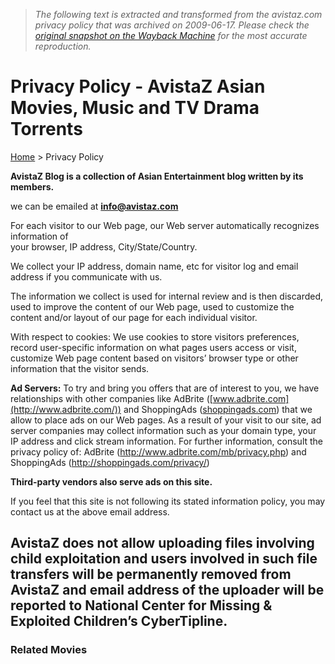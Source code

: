 > *The following text is extracted and transformed from the avistaz.com privacy policy that was archived on 2009-06-17. Please check the [original snapshot on the Wayback Machine](https://web.archive.org/web/20090617193304id_/http%3A//www.avistaz.com/privacy-policy) for the most accurate reproduction.*

# Privacy Policy - AvistaZ Asian Movies, Music and TV Drama Torrents

[Home](http://www.avistaz.com/ "AvistaZ Asian Movies, Music and TV Drama Torrents") > Privacy Policy 

[](http://tinyurl.com/BhutanTour)

**AvistaZ Blog is a collection of Asian Entertainment blog written by its members.**

we can be emailed at **info@avistaz.com**

For each visitor to our Web page, our Web server automatically recognizes information of  
your browser, IP address, City/State/Country.

We collect your IP address, domain name, etc for visitor log and email address if you communicate with us.

The information we collect is used for internal review and is then discarded, used to improve the content of our Web page, used to customize the content and/or layout of our page for each individual visitor.

With respect to cookies: We use cookies to store visitors preferences, record user-specific information on what pages users access or visit, customize Web page content based on visitors’ browser type or other information that the visitor sends.

**Ad Servers:** To try and bring you offers that are of interest to you, we have relationships with other companies like AdBrite ([www.adbrite.com](http://www.adbrite.com/)) and ShoppingAds ([shoppingads.com](http://shoppingads.com/)) that we allow to place ads on our Web pages. As a result of your visit to our site, ad server companies may collect information such as your domain type, your IP address and click stream information. For further information, consult the privacy policy of: AdBrite (<http://www.adbrite.com/mb/privacy.php>) and ShoppingAds (<http://shoppingads.com/privacy/>)

**Third-party vendors also serve ads on this site.**

If you feel that this site is not following its stated information policy, you may contact us at the above email address.

## AvistaZ does not allow uploading files involving child exploitation and users involved in such file transfers will be permanently removed from AvistaZ and email address of the uploader will be reported to National Center for Missing & Exploited Children’s CyberTipline.

### Related Movies
